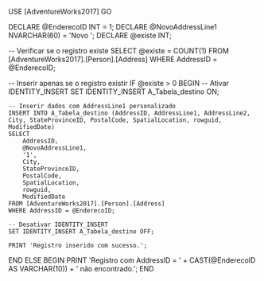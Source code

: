 USE [AdventureWorks2017]
GO

DECLARE @EnderecoID INT = 1;
DECLARE @NovoAddressLine1 NVARCHAR(60) = 'Novo ';
DECLARE @existe INT;

-- Verificar se o registro existe
SELECT @existe = COUNT(1) 
FROM [AdventureWorks2017].[Person].[Address] 
WHERE AddressID = @EnderecoID;

-- Inserir apenas se o registro existir
IF @existe > 0
BEGIN
    -- Ativar IDENTITY_INSERT
    SET IDENTITY_INSERT A_Tabela_destino ON;
    
    -- Inserir dados com AddressLine1 personalizado
    INSERT INTO A_Tabela_destino (AddressID, AddressLine1, AddressLine2, City, StateProvinceID, PostalCode, SpatialLocation, rowguid, ModifiedDate)
    SELECT 
        AddressID, 
        @NovoAddressLine1,
        '1', 
        City, 
        StateProvinceID, 
        PostalCode, 
        SpatialLocation, 
        rowguid, 
        ModifiedDate
    FROM [AdventureWorks2017].[Person].[Address]
    WHERE AddressID = @EnderecoID;
    
    -- Desativar IDENTITY_INSERT
    SET IDENTITY_INSERT A_Tabela_destino OFF;
    
    PRINT 'Registro inserido com sucesso.';
END
ELSE
BEGIN
    PRINT 'Registro com AddressID = ' + CAST(@EnderecoID AS VARCHAR(10)) + ' não encontrado.';
END
